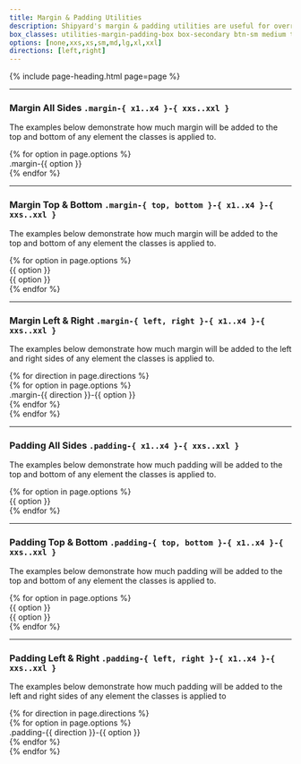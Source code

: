 ```yaml
---
title: Margin & Padding Utilities
description: Shipyard's margin & padding utilities are useful for overriding the default margin and padding in any component, and can be extremely useful in a wide array of situations.
box_classes: utilities-margin-padding-box box-secondary btn-sm medium text-light
options: [none,xxs,xs,sm,md,lg,xl,xxl]
directions: [left,right]
---
```


{% include page-heading.html page=page %}

---

### Margin All Sides `.margin-{ x1..x4 }-{ xxs..xxl }`
<p class="text-light margin-bottom-md">The examples below demonstrate how much margin will be added to the top and bottom of any element the classes is applied to.</p>

<div class="col-container">
  <div class="col">
    <div class="align-center">
      {% for option in page.options %}
        <div class="{{ page.box_classes }} margin-{{ option }} margin-bottom-md">.margin-{{ option }}</div>
      {% endfor %}
    </div>
  </div>
</div>

---

### Margin Top & Bottom `.margin-{ top, bottom }-{ x1..x4 }-{ xxs..xxl }`
<p class="text-light margin-bottom-md">The examples below demonstrate how much margin will be added to the top and bottom of any element the classes is applied to.</p>

<div class="col-container">
  {% for option in page.options %}
    <div class="col align-center">
      <div class="{{ page.box_classes }} margin-bottom-{{ option }}">{{ option }}</div>
      <div class="{{ page.box_classes }} margin-top-{{ option }}">{{ option }}</div>
    </div>
  {% endfor %}
</div>

---

### Margin Left & Right `.margin-{ left, right }-{ x1..x4 }-{ xxs..xxl }`
<p class="text-light margin-bottom-md">The examples below demonstrate how much margin will be added to the left and right sides of any element the classes is applied to.</p>

<div class="col-container">
  {% for direction in page.directions %}
    <div class="col">
      <div class="align-{{ direction }}">
        {% for option in page.options %}
          <div class="{{ page.box_classes }} margin-{{ direction }}-{{ option }} margin-bottom-md">.margin-{{ direction }}-{{ option }}</div>
        {% endfor %}
      </div>
    </div>
  {% endfor %}
</div>

---

### Padding All Sides `.padding-{ x1..x4 }-{ xxs..xxl }`
<p class="text-light margin-bottom-md">The examples below demonstrate how much padding will be added to the top and bottom of any element the classes is applied to.</p>

<div class="col-container">
  {% for option in page.options %}
    <div class="col align-center">
      <div class="box-secondary medium text-light text-sm padding-{{ option }} margin-bottom-xs">{{ option }}</div>
    </div>
  {% endfor %}
</div>

---

### Padding Top & Bottom `.padding-{ top, bottom }-{ x1..x4 }-{ xxs..xxl }`
<p class="text-light margin-bottom-md">The examples below demonstrate how much padding will be added to the top and bottom of any element the classes is applied to.</p>

<div class="col-container">
  {% for option in page.options %}
    <div class="col align-center">
      <div class="box-secondary medium text-light text-sm padding-bottom-{{ option }} margin-bottom-xs">{{ option }}</div>
      <div class="box-secondary medium text-light text-sm padding-top-{{ option }}">{{ option }}</div>
    </div>
  {% endfor %}
</div>

---

### Padding Left & Right `.padding-{ left, right }-{ x1..x4 }-{ xxs..xxl }`
<p class="text-light margin-bottom-md">The examples below demonstrate how much padding will be added to the left and right sides of any element the classes is applied to</p>

<div class="col-container">
  {% for direction in page.directions %}
    <div class="col">
      <div class="align-{{ direction }}">
        {% for option in page.options %}
          <div class="{{ page.box_classes }} padding-{{ direction }}-{{ option }} margin-bottom-md">.padding-{{ direction }}-{{ option }}</div>
        {% endfor %}
      </div>
    </div>
  {% endfor %}
</div>
